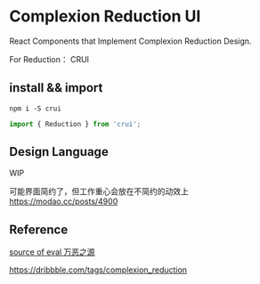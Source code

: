 # Complexion Reduction UI
React Components that Implement Complexion Reduction Design.  
  
For Reduction： CRUI

## install && import

```shell
npm i -S crui
```

```javascript
import { Reduction } from 'crui';
```

## Design Language

WIP
  
可能界面简约了，但工作重心会放在不简约的动效上 https://modao.cc/posts/4900

## Reference

[source of eval 万恶之源](https://medium.com/swarm-nyc/complexion-reduction-a-new-trend-in-mobile-design-cef033a0b978#.6zmhrzkya)

https://dribbble.com/tags/complexion_reduction
